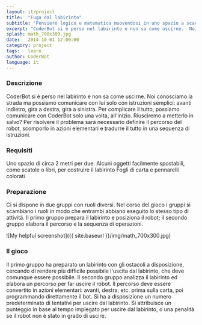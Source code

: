 ```yaml
---
layout: it/project
title:  "Fuga dal labirinto"
subtitle: "Pensiero logico e matematica muovendosi in uno spazio a scacchi"
excerpt: "CoderBot si è perso nel labirinto e non sa come uscirne.  Noi conosciamo la strada ma per aiutarlo dovremo imparare a programmare. Riusciremo a metterlo in salvo?"
splash: math_700x300.jpg
date:   2014-10-01 12:00:00
category: project
tags:   learn
author: CoderBot
language: it
---
```

### Descrizione
CoderBot si è perso nel labirinto e non sa come uscirne. 
Noi conosciamo la strada ma possiamo comunicare con lui solo con istruzioni semplici: avanti indietro, gira a destra, gira a sinistra.
Per complicare il tutto, possiamo comunicare con CoderBot solo una volta, all'inizio.
Riusciremo a metterlo in salvo?
Per risolvere il problema sarà necessario definire il percorso del robot, scomporlo in azioni elementari e tradurre il tutto in una sequenza di istruzioni.

### Requisiti
Uno spazio di circa 2 metri per due.
Alcuni oggetti facilmente spostabili, come scatole o libri, per costruire il labirinto
Fogli di carta e pennarelli colorati 

### Preparazione
Ci si dispone in due gruppi con ruoli diversi. Nel corso del gioco i gruppi si scambiano i ruoli in modo che entrambi abbiano eseguito lo stesso tipo di attività. 
Il primo gruppo prepara il labirinto e posiziona il robot; il secondo gruppo elabora il percorso e la sequenza di operazioni.

![My helpful screenshot]({{ site.baseurl }}/img/math_700x300.jpg)

### Il gioco
Il primo gruppo ha preparato un labirinto con gli ostacoli a disposizione, cercando di rendere più difficile possibile l'uscita dal labirinto, che deve comunque essere possibile.
Il secondo gruppo analizza il labirinto ed elabora un percorso per far uscire il robot.
Il percorso deve essere convertito in azioni elementari: avanti, destra, etc. prima sulla carta, poi programmando direttamente il bot.
Si ha a disposizione un numero predeterminato di tentativi per uscire dal labirinto.
Si attribuisce un punteggio in base al tempo impiegato per uscire dal labirinto, o una penalità se il robot non è stato in grado di uscire. 

